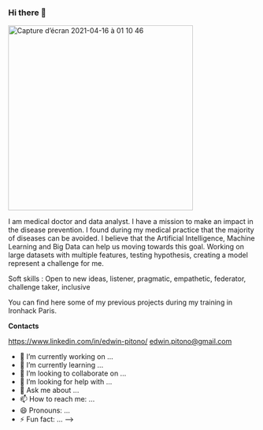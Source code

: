 ### Hi there 👋

<img width="375" alt="Capture d’écran 2021-04-16 à 01 10 46" src="https://user-images.githubusercontent.com/76606558/114949123-9dfb5a80-9e50-11eb-9a37-83ee54fef82a.png">


I am medical doctor and data analyst. I have a mission to make an impact in the disease prevention. I found during my medical practice that the majority of diseases can be avoided. I believe that the Artificial Intelligence, Machine Learning and Big Data can help us moving towards this goal. Working on large datasets with multiple features, testing hypothesis, creating a model represent a challenge for me.

Soft skills : Open to new ideas, listener, pragmatic, empathetic, federator, challenge taker, inclusive

You can find here some of my previous projects during my training in Ironhack Paris. 

**Contacts**

https://www.linkedin.com/in/edwin-pitono/
edwin.pitono@gmail.com


- 🔭 I’m currently working on ...
- 🌱 I’m currently learning ...
- 👯 I’m looking to collaborate on ...
- 🤔 I’m looking for help with ...
- 💬 Ask me about ...
- 📫 How to reach me: ...
- 😄 Pronouns: ...
- ⚡ Fun fact: ...
-->
